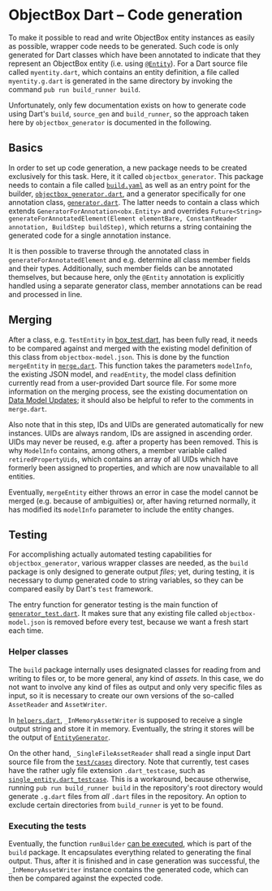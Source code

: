 # ObjectBox Dart – Code generation

To make it possible to read and write ObjectBox entity instances as easily as possible, wrapper code needs to be generated. Such code is only generated for Dart classes which have been annotated to indicate that they represent an ObjectBox entity (i.e. using [`@Entity`](/lib/src/annotations.dart#L1)). For a Dart source file called `myentity.dart`, which contains an entity definition, a file called `myentity.g.dart` is generated in the same directory by invoking the command `pub run build_runner build`.

Unfortunately, only few documentation exists on how to generate code using Dart's `build`, `source_gen` and `build_runner`, so the approach taken here by `objectbox_generator` is documented in the following.

## Basics

In order to set up code generation, a new package needs to be created exclusively for this task. Here, it it called `objectbox_generator`. This package needs to contain a file called [`build.yaml`](/generator/build.yaml) as well as an entry point for the builder, [`objectbox_generator.dart`](/generator/lib/objectbox_generator.dart), and a generator specifically for one annotation class, [`generator.dart`](/generator/lib/src/generator.dart). The latter needs to contain a class which extends `GeneratorForAnnotation<obx.Entity>` and overrides `Future<String> generateForAnnotatedElement(Element elementBare, ConstantReader annotation, BuildStep buildStep)`, which returns a string containing the generated code for a single annotation instance.

It is then possible to traverse through the annotated class in `generateForAnnotatedElement` and e.g. determine all class member fields and their types. Additionally, such member fields can be annotated themselves, but because here, only the `@Entity` annotation is explicitly handled using a separate generator class, member annotations can be read and processed in line.

## Merging

After a class, e.g. `TestEntity` in [box_test.dart](/test/box_test.dart#L6), has been fully read, it needs to be compared against and merged with the existing model definition of this class from `objectbox-model.json`. This is done by the function `mergeEntity` in [`merge.dart`](/generator/lib/src/merge.dart). This function takes the parameters `modelInfo`, the existing JSON model, and `readEntity`, the model class definition currently read from a user-provided Dart source file. For some more information on the merging process, see the existing documentation on [Data Model Updates](https://docs.objectbox.io/advanced/data-model-updates); it should also be helpful to refer to the comments in `merge.dart`.

Also note that in this step, IDs and UIDs are generated automatically for new instances. UIDs are always random, IDs are assigned in ascending order. UIDs may never be reused, e.g. after a property has been removed. This is why `ModelInfo` contains, among others, a member variable called `retiredPropertyUids`, which contains an array of all UIDs which have formerly been assigned to properties, and which are now unavailable to all entities.

Eventually, `mergeEntity` either throws an error in case the model cannot be merged (e.g. because of ambiguities) or, after having returned normally, it has modified its `modelInfo` parameter to include the entity changes.

## Testing

For accomplishing actually automated testing capabilities for `objectbox_generator`, various wrapper classes are needed, as the `build` package is only designed to generate output _files_; yet, during testing, it is necessary to dump generated code to string variables, so they can be compared easily by Dart's `test` framework.

The entry function for generator testing is the main function of [`generator_test.dart`](/generator/test/generator_test.dart). It makes sure that any existing file called `objectbox-model.json` is removed before every test, because we want a fresh start each time.

### Helper classes

The `build` package internally uses designated classes for reading from and writing to files or, to be more general, any kind of _assets_. In this case, we do not want to involve any kind of files as output and only very specific files as input, so it is necessary to create our own versions of the so-called `AssetReader` and `AssetWriter`.

In [`helpers.dart`](/generator/test/helpers.dart), `_InMemoryAssetWriter` is supposed to receive a single output string and store it in memory. Eventually, the string it stores will be the output of [`EntityGenerator`](/generator/lib/src/generator.dart#L15).

On the other hand, `_SingleFileAssetReader` shall read a single input Dart source file from the [`test/cases`](/generator/test/cases) directory. Note that currently, test cases have the rather ugly file extension `.dart_testcase`, such as [`single_entity.dart_testcase`](/generator/test/cases/single_entity/single_entity.dart_testcase). This is a workaround, because otherwise, running `pub run build_runner build` in the repository's root directory would generate `.g.dart` files from _all_ `.dart` files in the repository. An option to exclude certain directories from `build_runner` is yet to be found.

### Executing the tests

Eventually, the function `runBuilder` [can be executed](/generator/test/helpers.dart#L62), which is part of the `build` package. It encapsulates everything related to generating the final output. Thus, after it is finished and in case generation was successful, the `_InMemoryAssetWriter` instance contains the generated code, which can then be compared against the expected code.
